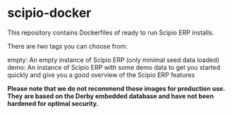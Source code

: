 # scipio-docker
This repository contains Dockerfiles of ready to run Scipio ERP installs. 

There are two tags you can choose from:

empty: An empty instance of Scipio ERP (only minimal seed data loaded)
demo: An instance of Scipio ERP with some demo data to get you started quickly and give you a good overview of the Scipio ERP features

**Please note that we do not recommend those images for production use. They are based on the Derby embedded database and have not been hardened for optimal security.**
